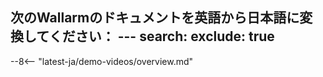 次のWallarmのドキュメントを英語から日本語に変換してください：
						---
search:
  exclude: true
---

--8<-- "latest-ja/demo-videos/overview.md"